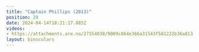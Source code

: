 ```yaml
---
title: "Captain Phillips (2013)"
position: 29
date: 2024-04-14T18:21:17.885Z
videos: 
- https://attachments.are.na/27554038/9009c864e366a31543f581222b36a813.mp4?1713118879
layout: binoculars
---
```



